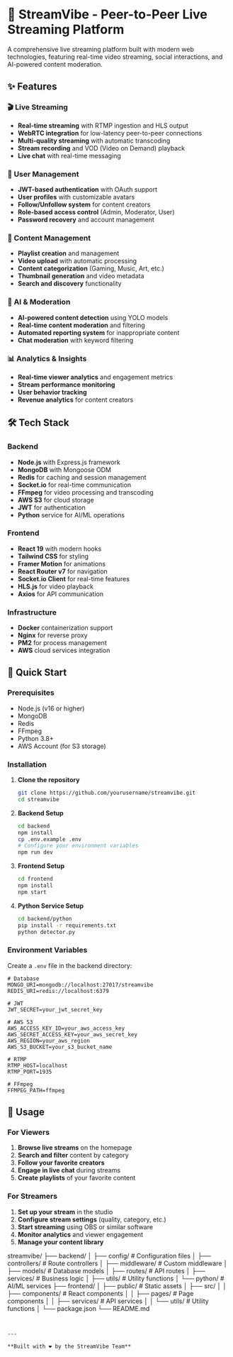 # 🎥 StreamVibe - Peer-to-Peer Live Streaming Platform

A comprehensive live streaming platform built with modern web technologies, featuring real-time video streaming, social interactions, and AI-powered content moderation.

## ✨ Features

### 🎬 Live Streaming

- **Real-time streaming** with RTMP ingestion and HLS output
- **WebRTC integration** for low-latency peer-to-peer connections
- **Multi-quality streaming** with automatic transcoding
- **Stream recording** and VOD (Video on Demand) playback
- **Live chat** with real-time messaging

### 👥 User Management

- **JWT-based authentication** with OAuth support
- **User profiles** with customizable avatars
- **Follow/Unfollow system** for content creators
- **Role-based access control** (Admin, Moderator, User)
- **Password recovery** and account management

### 🎵 Content Management

- **Playlist creation** and management
- **Video upload** with automatic processing
- **Content categorization** (Gaming, Music, Art, etc.)
- **Thumbnail generation** and video metadata
- **Search and discovery** functionality

### 🤖 AI & Moderation

- **AI-powered content detection** using YOLO models
- **Real-time content moderation** and filtering
- **Automated reporting system** for inappropriate content
- **Chat moderation** with keyword filtering

### 📊 Analytics & Insights

- **Real-time viewer analytics** and engagement metrics
- **Stream performance monitoring**
- **User behavior tracking**
- **Revenue analytics** for content creators

## 🛠️ Tech Stack

### Backend

- **Node.js** with Express.js framework
- **MongoDB** with Mongoose ODM
- **Redis** for caching and session management
- **Socket.io** for real-time communication
- **FFmpeg** for video processing and transcoding
- **AWS S3** for cloud storage
- **JWT** for authentication
- **Python** service for AI/ML operations

### Frontend

- **React 19** with modern hooks
- **Tailwind CSS** for styling
- **Framer Motion** for animations
- **React Router v7** for navigation
- **Socket.io Client** for real-time features
- **HLS.js** for video playback
- **Axios** for API communication

### Infrastructure

- **Docker** containerization support
- **Nginx** for reverse proxy
- **PM2** for process management
- **AWS** cloud services integration

## 🚀 Quick Start

### Prerequisites

- Node.js (v16 or higher)
- MongoDB
- Redis
- FFmpeg
- Python 3.8+
- AWS Account (for S3 storage)

### Installation

1. **Clone the repository**

   ```bash
   git clone https://github.com/yourusername/streamvibe.git
   cd streamvibe
   ```

2. **Backend Setup**

   ```bash
   cd backend
   npm install
   cp .env.example .env
   # Configure your environment variables
   npm run dev
   ```

3. **Frontend Setup**

   ```bash
   cd frontend
   npm install
   npm start
   ```

4. **Python Service Setup**
   ```bash
   cd backend/python
   pip install -r requirements.txt
   python detector.py
   ```

### Environment Variables

Create a `.env` file in the backend directory:

```env
# Database
MONGO_URI=mongodb://localhost:27017/streamvibe
REDIS_URI=redis://localhost:6379

# JWT
JWT_SECRET=your_jwt_secret_key

# AWS S3
AWS_ACCESS_KEY_ID=your_aws_access_key
AWS_SECRET_ACCESS_KEY=your_aws_secret_key
AWS_REGION=your_aws_region
AWS_S3_BUCKET=your_s3_bucket_name

# RTMP
RTMP_HOST=localhost
RTMP_PORT=1935

# FFmpeg
FFMPEG_PATH=ffmpeg
```

## 📱 Usage

### For Viewers

1. **Browse live streams** on the homepage
2. **Search and filter** content by category
3. **Follow your favorite creators**
4. **Engage in live chat** during streams
5. **Create playlists** of your favorite content

### For Streamers

1. **Set up your stream** in the studio
2. **Configure stream settings** (quality, category, etc.)
3. **Start streaming** using OBS or similar software
4. **Monitor analytics** and viewer engagement
5. **Manage your content library**


streamvibe/
├── backend/
│   ├── config/          # Configuration files
│   ├── controllers/     # Route controllers
│   ├── middleware/      # Custom middleware
│   ├── models/          # Database models
│   ├── routes/          # API routes
│   ├── services/        # Business logic
│   ├── utils/           # Utility functions
│   └── python/          # AI/ML services
├── frontend/
│   ├── public/          # Static assets
│   ├── src/
│   │   ├── components/  # React components
│   │   ├── pages/       # Page components
│   │   ├── services/    # API services
│   │   └── utils/       # Utility functions
│   └── package.json
└── README.md
```


---

**Built with ❤️ by the StreamVibe Team**
